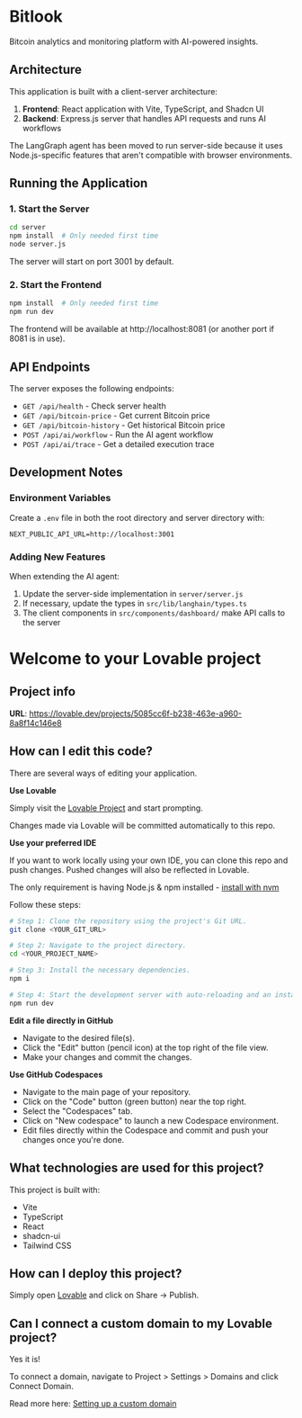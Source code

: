 # Bitlook

Bitcoin analytics and monitoring platform with AI-powered insights.

## Architecture

This application is built with a client-server architecture:

1. **Frontend**: React application with Vite, TypeScript, and Shadcn UI
2. **Backend**: Express.js server that handles API requests and runs AI workflows

The LangGraph agent has been moved to run server-side because it uses Node.js-specific features that aren't compatible with browser environments.

## Running the Application

### 1. Start the Server

```bash
cd server
npm install  # Only needed first time
node server.js
```

The server will start on port 3001 by default.

### 2. Start the Frontend

```bash
npm install  # Only needed first time
npm run dev
```

The frontend will be available at http://localhost:8081 (or another port if 8081 is in use).

## API Endpoints

The server exposes the following endpoints:

- `GET /api/health` - Check server health
- `GET /api/bitcoin-price` - Get current Bitcoin price
- `GET /api/bitcoin-history` - Get historical Bitcoin price
- `POST /api/ai/workflow` - Run the AI agent workflow
- `POST /api/ai/trace` - Get a detailed execution trace

## Development Notes

### Environment Variables

Create a `.env` file in both the root directory and server directory with:

```
NEXT_PUBLIC_API_URL=http://localhost:3001
```

### Adding New Features

When extending the AI agent:

1. Update the server-side implementation in `server/server.js`
2. If necessary, update the types in `src/lib/langhain/types.ts`
3. The client components in `src/components/dashboard/` make API calls to the server

# Welcome to your Lovable project

## Project info

**URL**: https://lovable.dev/projects/5085cc6f-b238-463e-a960-8a8f14c146e8

## How can I edit this code?

There are several ways of editing your application.

**Use Lovable**

Simply visit the [Lovable Project](https://lovable.dev/projects/5085cc6f-b238-463e-a960-8a8f14c146e8) and start prompting.

Changes made via Lovable will be committed automatically to this repo.

**Use your preferred IDE**

If you want to work locally using your own IDE, you can clone this repo and push changes. Pushed changes will also be reflected in Lovable.

The only requirement is having Node.js & npm installed - [install with nvm](https://github.com/nvm-sh/nvm#installing-and-updating)

Follow these steps:

```sh
# Step 1: Clone the repository using the project's Git URL.
git clone <YOUR_GIT_URL>

# Step 2: Navigate to the project directory.
cd <YOUR_PROJECT_NAME>

# Step 3: Install the necessary dependencies.
npm i

# Step 4: Start the development server with auto-reloading and an instant preview.
npm run dev
```

**Edit a file directly in GitHub**

- Navigate to the desired file(s).
- Click the "Edit" button (pencil icon) at the top right of the file view.
- Make your changes and commit the changes.

**Use GitHub Codespaces**

- Navigate to the main page of your repository.
- Click on the "Code" button (green button) near the top right.
- Select the "Codespaces" tab.
- Click on "New codespace" to launch a new Codespace environment.
- Edit files directly within the Codespace and commit and push your changes once you're done.

## What technologies are used for this project?

This project is built with:

- Vite
- TypeScript
- React
- shadcn-ui
- Tailwind CSS

## How can I deploy this project?

Simply open [Lovable](https://lovable.dev/projects/5085cc6f-b238-463e-a960-8a8f14c146e8) and click on Share -> Publish.

## Can I connect a custom domain to my Lovable project?

Yes it is!

To connect a domain, navigate to Project > Settings > Domains and click Connect Domain.

Read more here: [Setting up a custom domain](https://docs.lovable.dev/tips-tricks/custom-domain#step-by-step-guide)
